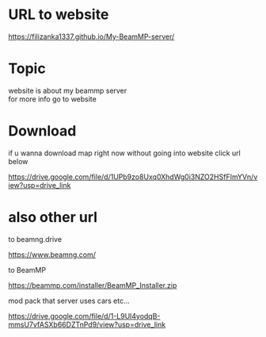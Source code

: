 # URL to website 
https://filizanka1337.github.io/My-BeamMP-server/

# Topic 

website is about my beammp server  
for more info go to website 

# Download 
if u wanna download map right now without going into website click url below

https://drive.google.com/file/d/1UPb9zo8Uxq0XhdWg0i3NZO2HSfFImYVn/view?usp=drive_link

# also other url 

to beamng.drive

https://www.beamng.com/

to BeamMP

https://beammp.com/installer/BeamMP_Installer.zip


mod pack that server uses cars etc...

https://drive.google.com/file/d/1-L9Ul4yodqB-mmsU7vfASXb66DZTnPd9/view?usp=drive_link
